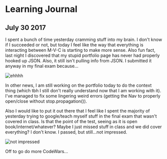 # Learning Journal 
## July 30 2017

I spent a bunch of time yesterday cramming stuff into my brain. I don't know if I succeeded or not, but today I feel like the way that everything is interacting between M-V-C is starting to make more sense. Also fun fact, last night I discovered that my stupid portfolio page has never had properly hooked up JSON. Also, it still isn't pulling info from JSON. I submitted it anyway in my final exam because...

![ehhhh](https://media.giphy.com/media/G5X63GrrLjjVK/giphy.gif)

In other news, I am still working on the portfolio today to do the context thing (which tbh I still don't really understand now that I am working with it). I've managed to fix some lingering weird errors (getting the Nav to properly open/close without stop.propagation()). 

Also I would like to put it out there that I feel like I spent the majority of yesterday trying to google/teach myself stuff in the final exam that wasn't covered in class. Is that the point of the test, seeing as it is open book/internet/whatever? Maybe I just missed stuff in class and we did cover everything? I don't know. I passed, but still...not impressed.

![not impressed](https://media.giphy.com/media/7DhHuOeOMetMs/giphy.gif)

Off to go do more CodeWars...
